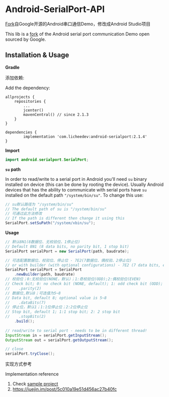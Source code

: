 # Android-SerialPort-API
[Fork](https://code.google.com/archive/p/android-serialport-api/)自Google开源的Android串口通信Demo，修改成Android Studio项目 

This lib is a [fork](https://code.google.com/archive/p/android-serialport-api/) of the Android serial port communication Demo open sourced by Google.

## Installation & Usage
**Gradle**

添加依赖:

Add the dependency:

```
allprojects {
    repositories {
        ...
        jcenter()
        mavenCentral() // since 2.1.3
    }
}

dependencies {
        implementation 'com.licheedev:android-serialport:2.1.4'
}
```

**Import**

```java
import android.serialport.SerialPort;
```

**`su` path**

In order to read/write to a serial port in Android you'll need `su` binary installed on device (this can be done by rooting the device). Usually Android devices that has the ability to communicate with serial ports have `su` installed on the default path `"/system/bin/su"`. To change this use:

```java
// su默认路径为 "/system/bin/su"
// The default path of su is "/system/bin/su"
// 可通过此方法修改
// If the path is different then change it using this
SerialPort.setSuPath("/system/xbin/su");
```

**Usage**

```java
// 默认8N1(8数据位、无校验位、1停止位)
// Default 8N1 (8 data bits, no parity bit, 1 stop bit)
SerialPort serialPort = new SerialPort(path, baudrate);

// 可选配置数据位、校验位、停止位 - 7E2(7数据位、偶校验、2停止位)
// or with builder (with optional configurations) - 7E2 (7 data bits, even parity, 2 stop bits)
SerialPort serialPort = SerialPort 
    .newBuilder(path, baudrate)
// 校验位；0:无校验位(NONE，默认)；1:奇校验位(ODD);2:偶校验位(EVEN)
// Check bit; 0: no check bit (NONE, default); 1: odd check bit (ODD); 2: even check bit (EVEN)
//    .parity(2) 
// 数据位,默认8；可选值为5~8
// Data bit, default 8; optional value is 5~8
//    .dataBits(7) 
// 停止位，默认1；1:1位停止位；2:2位停止位
// Stop bit, default 1; 1:1 stop bit; 2: 2 stop bit
//    .stopBits(2) 
    .build();
    
// read/write to serial port - needs to be in different thread!
InputStream in = serialPort.getInputStream();
OutputStream out = serialPort.getOutputStream();

// close
serialPort.tryClose();
```

实现方式参考

Implementation reference
1. Check [sample project](https://github.com/licheedev/Android-SerialPort-API/tree/master/sample)
2. https://juejin.im/post/5c010a19e51d456ac27b40fc
